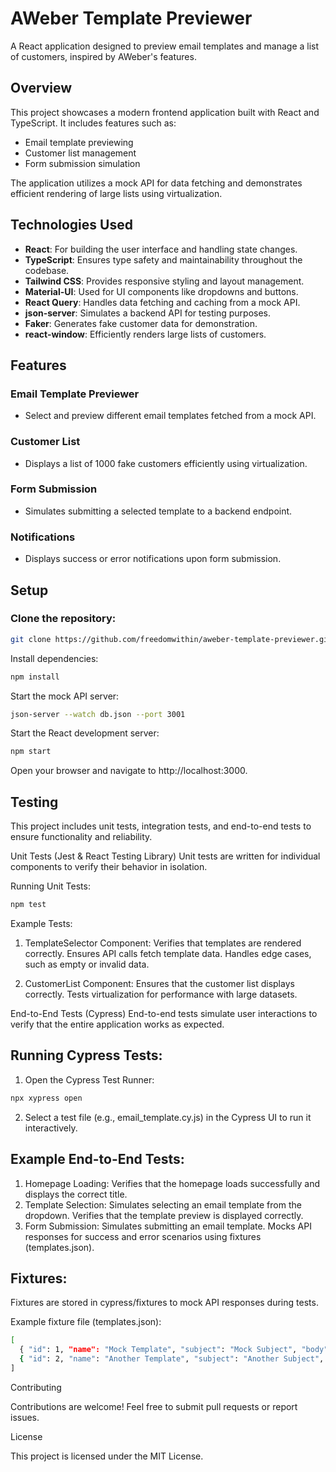 # AWeber Template Previewer

A React application designed to preview email templates and manage a list of customers, inspired by AWeber's features.

## Overview

This project showcases a modern frontend application built with React and TypeScript. It includes features such as:

- Email template previewing  
- Customer list management  
- Form submission simulation  

The application utilizes a mock API for data fetching and demonstrates efficient rendering of large lists using virtualization.

## Technologies Used

- **React**: For building the user interface and handling state changes.  
- **TypeScript**: Ensures type safety and maintainability throughout the codebase.  
- **Tailwind CSS**: Provides responsive styling and layout management.  
- **Material-UI**: Used for UI components like dropdowns and buttons.  
- **React Query**: Handles data fetching and caching from a mock API.  
- **json-server**: Simulates a backend API for testing purposes.  
- **Faker**: Generates fake customer data for demonstration.  
- **react-window**: Efficiently renders large lists of customers.  

## Features

### Email Template Previewer
- Select and preview different email templates fetched from a mock API.  

### Customer List
- Displays a list of 1000 fake customers efficiently using virtualization.  

### Form Submission
- Simulates submitting a selected template to a backend endpoint.  

### Notifications
- Displays success or error notifications upon form submission.  

## Setup

### Clone the repository:
```bash
git clone https://github.com/freedomwithin/aweber-template-previewer.git
```
Install dependencies:
```bash
npm install
````
Start the mock API server:
```BASH
json-server --watch db.json --port 3001
```
Start the React development server:
```bash
npm start
```
Open your browser and navigate to http://localhost:3000.

## Testing

This project includes unit tests, integration tests, and end-to-end tests to ensure functionality and reliability.

Unit Tests (Jest & React Testing Library)
Unit tests are written for individual components to verify their behavior in isolation.

Running Unit Tests:
```bash
npm test
```

Example Tests:

1. TemplateSelector Component:
Verifies that templates are rendered correctly.
Ensures API calls fetch template data.
Handles edge cases, such as empty or invalid data.

2. CustomerList Component:
Ensures that the customer list displays correctly.
Tests virtualization for performance with large datasets.

End-to-End Tests (Cypress)
End-to-end tests simulate user interactions to verify that the entire application works as expected.
## Running Cypress Tests:

1. Open the Cypress Test Runner:
```bash
npx xypress open
```
2. Select a test file (e.g., email_template.cy.js) in the Cypress UI to run it interactively.

## Example End-to-End Tests:
1. Homepage Loading:
Verifies that the homepage loads successfully and displays the correct title.
2. Template Selection:
Simulates selecting an email template from the dropdown.
Verifies that the template preview is displayed correctly.
3. Form Submission:
Simulates submitting an email template.
Mocks API responses for success and error scenarios using fixtures (templates.json).
## Fixtures:
Fixtures are stored in cypress/fixtures to mock API responses during tests.

Example fixture file (templates.json):
```bash
[
  { "id": 1, "name": "Mock Template", "subject": "Mock Subject", "body": "<p>Mock Body</p>" },
  { "id": 2, "name": "Another Template", "subject": "Another Subject", "body": "<p>Another Body</p>" }
]
```
Contributing

Contributions are welcome! Feel free to submit pull requests or report issues.

License

This project is licensed under the MIT License. 
